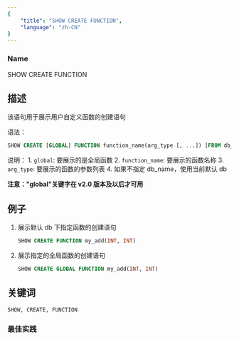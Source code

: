 ```yaml
---
{
    "title": "SHOW CREATE FUNCTION",
    "language": "zh-CN"
}
---
```


<!--
Licensed to the Apache Software Foundation (ASF) under one
or more contributor license agreements.  See the NOTICE file
distributed with this work for additional information
regarding copyright ownership.  The ASF licenses this file
to you under the Apache License, Version 2.0 (the
"License"); you may not use this file except in compliance
with the License.  You may obtain a copy of the License at

  http://www.apache.org/licenses/LICENSE-2.0

Unless required by applicable law or agreed to in writing,
software distributed under the License is distributed on an
"AS IS" BASIS, WITHOUT WARRANTIES OR CONDITIONS OF ANY
KIND, either express or implied.  See the License for the
specific language governing permissions and limitations
under the License.
-->


### Name

SHOW CREATE FUNCTION

## 描述

该语句用于展示用户自定义函数的创建语句

语法：

```sql
SHOW CREATE [GLOBAL] FUNCTION function_name(arg_type [, ...]) [FROM db_name]];
```

说明：
          1. `global`: 要展示的是全局函数
          2. `function_name`: 要展示的函数名称
          3. `arg_type`: 要展示的函数的参数列表
          4. 如果不指定 db_name，使用当前默认 db

**注意："global"关键字在 v2.0 版本及以后才可用**

## 例子

1. 展示默认 db 下指定函数的创建语句
   
    ```sql
    SHOW CREATE FUNCTION my_add(INT, INT)
    ```

2. 展示指定的全局函数的创建语句

    ```sql
    SHOW CREATE GLOBAL FUNCTION my_add(INT, INT)
    ```

## 关键词

    SHOW, CREATE, FUNCTION

### 最佳实践

